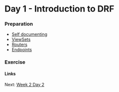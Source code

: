 # Day 1 - Introduction to DRF

### Preparation
- [Self documenting](http://localhost:8080/api/v1/engagement)
- [ViewSets](http://www.django-rest-framework.org/api-guide/viewsets/)
- [Routers](http://www.django-rest-framework.org/api-guide/routers/)
- [Endpoints](https://docs.google.com/a/mindmixer.com/presentation/d/1bdlV-7HVQaxLgceHDTNwWfNtpj8xm2sPDce9moytahw/edit#slide=id.p)

### Exercise


#### Links
Next: [Week 2 Day 2](day-2.md)